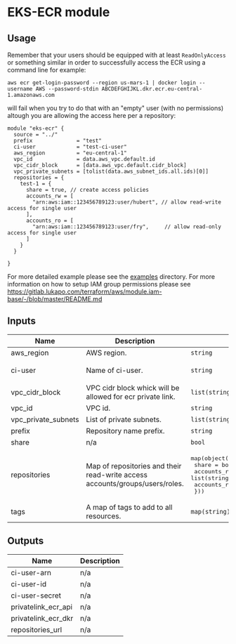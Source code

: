 # EKS-ECR module

## Usage

Remember that your users should be equipped with at least `ReadOnlyAccess` or something similar in order 
to successfully access the ECR using a command line for example:

    aws ecr get-login-password --region us-mars-1 | docker login --username AWS --password-stdin ABCDEFGHIJKL.dkr.ecr.eu-central-1.amazonaws.com

will fail when you try to do that with an "empty" user (with no permissions) altough you are allowing the access here per a repository: 

```hcl-terraform
module "eks-ecr" {
  source = "../"
  prefix              = "test" 
  ci-user             = "test-ci-user"
  aws_region          = "eu-central-1"
  vpc_id              = data.aws_vpc.default.id
  vpc_cidr_block      = [data.aws_vpc.default.cidr_block]
  vpc_private_subnets = [tolist(data.aws_subnet_ids.all.ids)[0]]
  repositories = {
    test-1 = {
      share = true, // create access policies
      accounts_rw = [
        "arn:aws:iam::123456789123:user/hubert", // allow read-write access for single user
      ],
      accounts_ro = [
        "arn:aws:iam::123456789123:user/fry",     // allow read-only access for single user
      ]
    }
  }
  
}
```

For more detailed example please see the [examples](examples) directory. For more information on how to setup IAM group permissions please see https://gitlab.lukapo.com/terraform/aws/module.iam-base/-/blob/master/README.md

## Inputs

| Name | Description | Type | Default | Required |
|------|-------------|------|---------|:--------:|
| aws\_region | AWS region. | `string` | n/a | yes |
| ci-user | Name of ci-user. | `string` | `"tf-ci-user"` | no |
| vpc\_cidr\_block | VPC cidr block whick will be allowed for ecr private link. | `list(string)` | n/a | yes |
| vpc\_id | VPC id. | `string` | n/a | yes |
| vpc\_private\_subnets | List of private subnets. | `list(string)` | n/a | yes |
| prefix | Repository name prefix. | `string` | `""` | no |
| share | n/a | `bool` | `false` | no |
| repositories | Map of repositories and their read-write access accounts/groups/users/roles. | <pre>map(object({<br>    share    = bool<br>    accounts_rw = list(string)<br>    accounts_ro = list(string)<br>  }))</pre> | n/a | yes |
| tags | A map of tags to add to all resources. | `map(string)` | `{}` | no |

## Outputs

| Name | Description |
|------|-------------|
| ci-user-arn | n/a |
| ci-user-id | n/a |
| ci-user-secret | n/a |
| privatelink\_ecr\_api | n/a |
| privatelink\_ecr\_dkr | n/a |
| repositories\_url | n/a |

